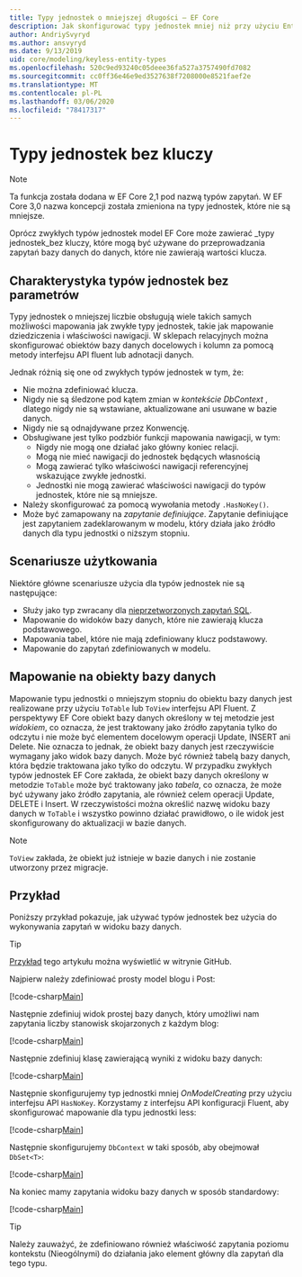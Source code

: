 ```yaml
---
title: Typy jednostek o mniejszej długości — EF Core
description: Jak skonfigurować typy jednostek mniej niż przy użyciu Entity Framework Core
author: AndriySvyryd
ms.author: ansvyryd
ms.date: 9/13/2019
uid: core/modeling/keyless-entity-types
ms.openlocfilehash: 520c9ed93240c05deee36fa527a3757490fd7082
ms.sourcegitcommit: cc0ff36e46e9ed3527638f7208000e8521faef2e
ms.translationtype: MT
ms.contentlocale: pl-PL
ms.lasthandoff: 03/06/2020
ms.locfileid: "78417317"
---
```

# <a name="keyless-entity-types"></a>Typy jednostek bez kluczy

> [!NOTE]
> Ta funkcja została dodana w EF Core 2,1 pod nazwą typów zapytań. W EF Core 3,0 nazwa koncepcji została zmieniona na typy jednostek, które nie są mniejsze.

Oprócz zwykłych typów jednostek model EF Core może zawierać _typy jednostek_bez kluczy, które mogą być używane do przeprowadzania zapytań bazy danych do danych, które nie zawierają wartości klucza.

## <a name="keyless-entity-types-characteristics"></a>Charakterystyka typów jednostek bez parametrów

Typy jednostek o mniejszej liczbie obsługują wiele takich samych możliwości mapowania jak zwykłe typy jednostek, takie jak mapowanie dziedziczenia i właściwości nawigacji. W sklepach relacyjnych można skonfigurować obiektów bazy danych docelowych i kolumn za pomocą metody interfejsu API fluent lub adnotacji danych.

Jednak różnią się one od zwykłych typów jednostek w tym, że:

- Nie można zdefiniować klucza.
- Nigdy nie są śledzone pod kątem zmian w _kontekście DbContext_ , dlatego nigdy nie są wstawiane, aktualizowane ani usuwane w bazie danych.
- Nigdy nie są odnajdywane przez Konwencję.
- Obsługiwane jest tylko podzbiór funkcji mapowania nawigacji, w tym:
  - Nigdy nie mogą one działać jako główny koniec relacji.
  - Mogą nie mieć nawigacji do jednostek będących własnością
  - Mogą zawierać tylko właściwości nawigacji referencyjnej wskazujące zwykłe jednostki.
  - Jednostki nie mogą zawierać właściwości nawigacji do typów jednostek, które nie są mniejsze.
- Należy skonfigurować za pomocą wywołania metody `.HasNoKey()`.
- Może być zamapowany na _zapytanie definiujące_. Zapytanie definiujące jest zapytaniem zadeklarowanym w modelu, który działa jako źródło danych dla typu jednostki o niższym stopniu.

## <a name="usage-scenarios"></a>Scenariusze użytkowania

Niektóre główne scenariusze użycia dla typów jednostek nie są następujące:

- Służy jako typ zwracany dla [nieprzetworzonych zapytań SQL](xref:core/querying/raw-sql).
- Mapowanie do widoków bazy danych, które nie zawierają klucza podstawowego.
- Mapowania tabel, które nie mają zdefiniowany klucz podstawowy.
- Mapowanie do zapytań zdefiniowanych w modelu.

## <a name="mapping-to-database-objects"></a>Mapowanie na obiekty bazy danych

Mapowanie typu jednostki o mniejszym stopniu do obiektu bazy danych jest realizowane przy użyciu `ToTable` lub `ToView` interfejsu API Fluent. Z perspektywy EF Core obiekt bazy danych określony w tej metodzie jest _widokiem_, co oznacza, że jest traktowany jako źródło zapytania tylko do odczytu i nie może być elementem docelowym operacji Update, INSERT ani Delete. Nie oznacza to jednak, że obiekt bazy danych jest rzeczywiście wymagany jako widok bazy danych. Może być również tabelą bazy danych, która będzie traktowana jako tylko do odczytu. W przypadku zwykłych typów jednostek EF Core zakłada, że obiekt bazy danych określony w metodzie `ToTable` może być traktowany jako _tabela_, co oznacza, że może być używany jako źródło zapytania, ale również celem operacji Update, DELETE i Insert. W rzeczywistości można określić nazwę widoku bazy danych w `ToTable` i wszystko powinno działać prawidłowo, o ile widok jest skonfigurowany do aktualizacji w bazie danych.

> [!NOTE]
> `ToView` zakłada, że obiekt już istnieje w bazie danych i nie zostanie utworzony przez migracje.

## <a name="example"></a>Przykład

Poniższy przykład pokazuje, jak używać typów jednostek bez użycia do wykonywania zapytań w widoku bazy danych.

> [!TIP]
> [Przykład](https://github.com/dotnet/EntityFramework.Docs/tree/master/samples/core/KeylessEntityTypes) tego artykułu można wyświetlić w witrynie GitHub.

Najpierw należy zdefiniować prosty model blogu i Post:

[!code-csharp[Main](../../../samples/core/KeylessEntityTypes/Program.cs#Entities)]

Następnie zdefiniuj widok prostej bazy danych, który umożliwi nam zapytania liczby stanowisk skojarzonych z każdym blog:

[!code-csharp[Main](../../../samples/core/KeylessEntityTypes/Program.cs#View)]

Następnie zdefiniuj klasę zawierającą wyniki z widoku bazy danych:

[!code-csharp[Main](../../../samples/core/KeylessEntityTypes/Program.cs#KeylessEntityType)]

Następnie skonfigurujemy typ jednostki mniej _OnModelCreating_ przy użyciu interfejsu API `HasNoKey`.
Korzystamy z interfejsu API konfiguracji Fluent, aby skonfigurować mapowanie dla typu jednostki less:

[!code-csharp[Main](../../../samples/core/KeylessEntityTypes/Program.cs#Configuration)]

Następnie skonfigurujemy `DbContext` w taki sposób, aby obejmował `DbSet<T>`:

[!code-csharp[Main](../../../samples/core/KeylessEntityTypes/Program.cs#DbSet)]

Na koniec mamy zapytania widoku bazy danych w sposób standardowy:

[!code-csharp[Main](../../../samples/core/KeylessEntityTypes/Program.cs#Query)]

> [!TIP]
> Należy zauważyć, że zdefiniowano również właściwość zapytania poziomu kontekstu (Nieogólnymi) do działania jako element główny dla zapytań dla tego typu.
